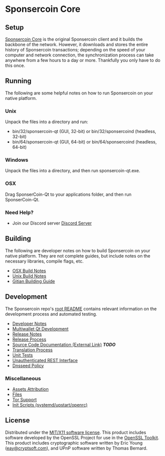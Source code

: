 Sponsercoin Core
=====================

Setup
---------------------
[Sponsercoin Core](http://savebitcoin.io) is the original Sponsercoin client and it builds the backbone of the network. However, it downloads and stores the entire history of Sponsercoin transactions; depending on the speed of your computer and network connection, the synchronization process can take anywhere from a few hours to a day or more. Thankfully you only have to do this once.

Running
---------------------
The following are some helpful notes on how to run Sponsercoin on your native platform.

### Unix

Unpack the files into a directory and run:

- bin/32/sponsercoin-qt (GUI, 32-bit) or bin/32/sponsercoind (headless, 32-bit)
- bin/64/sponsercoin-qt (GUI, 64-bit) or bin/64/sponsercoind (headless, 64-bit)

### Windows

Unpack the files into a directory, and then run sponsercoin-qt.exe.

### OSX

Drag SponserCoin-Qt to your applications folder, and then run SponserCoin-Qt.

### Need Help?

* Join our Discord server [Discord Server](https://discord.savebitcoin.io)

Building
---------------------
The following are developer notes on how to build Sponsercoin on your native platform. They are not complete guides, but include notes on the necessary libraries, compile flags, etc.

- [OSX Build Notes](build-osx.md)
- [Unix Build Notes](build-unix.md)
- [Gitian Building Guide](gitian-building.md)

Development
---------------------
The Sponsercoin repo's [root README](https://github.com/sponsercoin/sponsercoin/blob/master/README.md) contains relevant information on the development process and automated testing.

- [Developer Notes](developer-notes.md)
- [Multiwallet Qt Development](multiwallet-qt.md)
- [Release Notes](release-notes.md)
- [Release Process](release-process.md)
- [Source Code Documentation (External Link)](https://dev.visucore.com/bitcoin/doxygen/) ***TODO***
- [Translation Process](translation_process.md)
- [Unit Tests](unit-tests.md)
- [Unauthenticated REST Interface](REST-interface.md)
- [Dnsseed Policy](dnsseed-policy.md)

### Miscellaneous
- [Assets Attribution](assets-attribution.md)
- [Files](files.md)
- [Tor Support](tor.md)
- [Init Scripts (systemd/upstart/openrc)](init.md)

License
---------------------
Distributed under the [MIT/X11 software license](http://www.opensource.org/licenses/mit-license.php).
This product includes software developed by the OpenSSL Project for use in the [OpenSSL Toolkit](https://www.openssl.org/). This product includes
cryptographic software written by Eric Young ([eay@cryptsoft.com](mailto:eay@cryptsoft.com)), and UPnP software written by Thomas Bernard.
